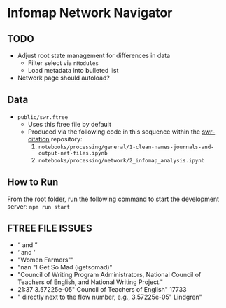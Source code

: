# Infomap Network Navigator

## TODO

- Adjust root state management for differences in data
    - Filter select via `nModules`
    - Load metadata into bulleted list
- Network page should autoload?

## Data

- ```public/swr.ftree```
    * Uses this ftree file by default
    * Produced via the following code in this sequence within the [swr-citation]() repository:
        1. ```notebooks/processing/general/1-clean-names-journals-and-output-net-files.ipynb```
        2. ```notebooks/processing/network/2_infomap_analysis.ipynb```

## How to Run

From the root folder, run the following command to start the development server: ```npm run start```

## FTREE FILE ISSUES

- “ and ”
- ‘ and ‘
- "Women Farmers""
- "nan "I Get So Mad (igetsomad)"
- "Council of Writing Program Administrators, National Council of Teachers of English, and National Writing Project."
- 21:37 3.57225e-05" Council of Teachers of English" 17733
- " directly next to the flow number, e.g., 3.57225e-05" Lindgren"